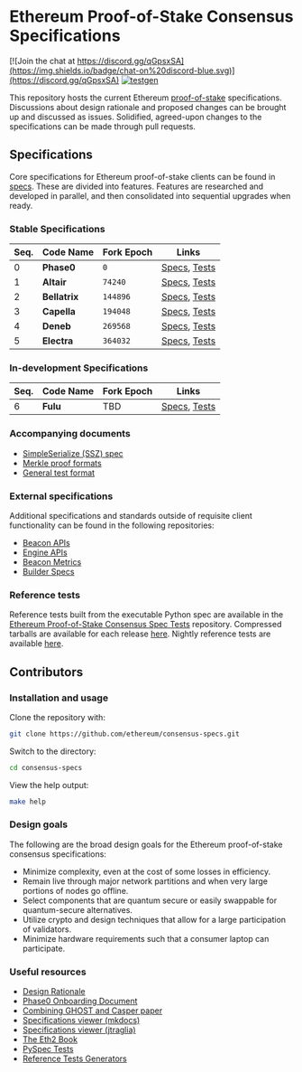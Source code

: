 # Ethereum Proof-of-Stake Consensus Specifications

[![Join the chat at https://discord.gg/qGpsxSA](https://img.shields.io/badge/chat-on%20discord-blue.svg)](https://discord.gg/qGpsxSA)
[![testgen](https://github.com/ethereum/consensus-specs/actions/workflows/generate_vectors.yml/badge.svg?branch=dev&event=schedule)](https://github.com/ethereum/consensus-specs/actions/workflows/generate_vectors.yml)

This repository hosts the current Ethereum
[proof-of-stake](https://ethereum.org/en/developers/docs/consensus-mechanisms/pos/)
specifications. Discussions about design rationale and proposed changes can be
brought up and discussed as issues. Solidified, agreed-upon changes to the
specifications can be made through pull requests.

## Specifications

Core specifications for Ethereum proof-of-stake clients can be found in
[specs](specs). These are divided into features. Features are researched and
developed in parallel, and then consolidated into sequential upgrades when
ready.

### Stable Specifications

| Seq. | Code Name     | Fork Epoch | Links                                                                        |
| ---- | ------------- | ---------- | ---------------------------------------------------------------------------- |
| 0    | **Phase0**    | `0`        | [Specs](specs/phase0), [Tests](tests/core/pyspec/eth2spec/test/phase0)       |
| 1    | **Altair**    | `74240`    | [Specs](specs/altair), [Tests](tests/core/pyspec/eth2spec/test/altair)       |
| 2    | **Bellatrix** | `144896`   | [Specs](specs/bellatrix), [Tests](tests/core/pyspec/eth2spec/test/bellatrix) |
| 3    | **Capella**   | `194048`   | [Specs](specs/capella), [Tests](tests/core/pyspec/eth2spec/test/capella)     |
| 4    | **Deneb**     | `269568`   | [Specs](specs/deneb), [Tests](tests/core/pyspec/eth2spec/test/deneb)         |
| 5    | **Electra**   | `364032`   | [Specs](specs/electra), [Tests](tests/core/pyspec/eth2spec/test/electra)     |

### In-development Specifications

| Seq. | Code Name | Fork Epoch | Links                                                              |
| ---- | --------- | ---------- | ------------------------------------------------------------------ |
| 6    | **Fulu**  | TBD        | [Specs](specs/fulu), [Tests](tests/core/pyspec/eth2spec/test/fulu) |

### Accompanying documents

- [SimpleSerialize (SSZ) spec](ssz/simple-serialize.md)
- [Merkle proof formats](ssz/merkle-proofs.md)
- [General test format](tests/formats/README.md)

### External specifications

Additional specifications and standards outside of requisite client
functionality can be found in the following repositories:

- [Beacon APIs](https://github.com/ethereum/beacon-apis)
- [Engine APIs](https://github.com/ethereum/execution-apis/tree/main/src/engine)
- [Beacon Metrics](https://github.com/ethereum/beacon-metrics)
- [Builder Specs](https://github.com/ethereum/builder-specs)

### Reference tests

Reference tests built from the executable Python spec are available in the
[Ethereum Proof-of-Stake Consensus Spec Tests](https://github.com/ethereum/consensus-spec-tests)
repository. Compressed tarballs are available for each release
[here](https://github.com/ethereum/consensus-spec-tests/releases). Nightly
reference tests are available
[here](https://github.com/ethereum/consensus-specs/actions/workflows/generate_vectors.yml).

## Contributors

### Installation and usage

Clone the repository with:

```bash
git clone https://github.com/ethereum/consensus-specs.git
```

Switch to the directory:

```bash
cd consensus-specs
```

View the help output:

```bash
make help
```

### Design goals

The following are the broad design goals for the Ethereum proof-of-stake
consensus specifications:

- Minimize complexity, even at the cost of some losses in efficiency.
- Remain live through major network partitions and when very large portions of
  nodes go offline.
- Select components that are quantum secure or easily swappable for
  quantum-secure alternatives.
- Utilize crypto and design techniques that allow for a large participation of
  validators.
- Minimize hardware requirements such that a consumer laptop can participate.

### Useful resources

- [Design Rationale](https://notes.ethereum.org/s/rkhCgQteN#)
- [Phase0 Onboarding Document](https://notes.ethereum.org/s/Bkn3zpwxB)
- [Combining GHOST and Casper paper](https://arxiv.org/abs/2003.03052)
- [Specifications viewer (mkdocs)](https://ethereum.github.io/consensus-specs/)
- [Specifications viewer (jtraglia)](https://jtraglia.github.io/eth-spec-viewer/)
- [The Eth2 Book](https://eth2book.info)
- [PySpec Tests](tests/core/pyspec/README.md)
- [Reference Tests Generators](tests/generators/README.md)
